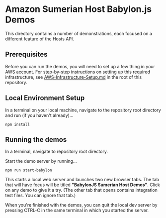 # Amazon Sumerian Host Babylon.js Demos

This directory contains a number of demonstrations, each focused on a different feature of the Hosts API.

## Prerequisites

Before you can run the demos, you will need to set up a few thing in your AWS account. For step-by-step instructions on setting up this required infrastructure, see [AWS-Infrastructure-Setup.md](https://github.com/aws-samples/amazon-sumerian-hosts/tree/mainline/AWS-Infrastructure-Setup.md) in the root of this repository.

## Local Environment Setup

In a terminal on your local machine, navigate to the repository root directory and run (if you haven't already)...

```
npm install
```

## Running the demos

In a terminal, navigate to repository root directory.

Start the demo server by running...

```
npm run start-babylon
```

This starts a local web server and launches two new browser tabs. The tab that will have focus will be titled **"BabylonJS Sumerian Host Demos"**. Click on any demo to give it a try. (The other tab that opens contains integration test files. You can ignore that tab.)

When you're finished with the demos, you can quit the local dev server by pressing CTRL-C in the same terminal in which you started the server.

